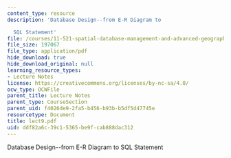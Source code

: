 ```yaml
---
content_type: resource
description: 'Database Design--from E-R Diagram to

  SQL Statement'
file: /courses/11-521-spatial-database-management-and-advanced-geographic-information-systems-spring-2003/ddf82a6c39c15365be9fcab888dac312_lect9.pdf
file_size: 197067
file_type: application/pdf
hide_download: true
hide_download_original: null
learning_resource_types:
- Lecture Notes
license: https://creativecommons.org/licenses/by-nc-sa/4.0/
ocw_type: OCWFile
parent_title: Lecture Notes
parent_type: CourseSection
parent_uid: f4026de9-2fa5-b456-b93b-b5df5d47745e
resourcetype: Document
title: lect9.pdf
uid: ddf82a6c-39c1-5365-be9f-cab888dac312
---
```

Database Design--from E-R Diagram to
SQL Statement
